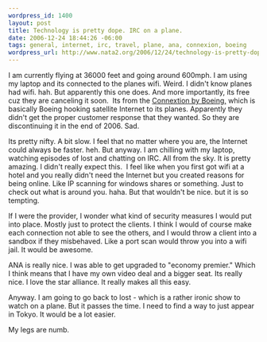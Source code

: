 ```yaml
--- 
wordpress_id: 1400
layout: post
title: Technology is pretty dope. IRC on a plane.
date: 2006-12-24 18:44:26 -06:00
tags: general, internet, irc, travel, plane, ana, connexion, boeing
wordpress_url: http://www.nata2.org/2006/12/24/technology-is-pretty-dope-irc-on-a-plane/
---
```

<p>I am currently flying at 36000 feet and&nbsp;going around 600mph. I am using my laptop and its connected to the planes wifi. Weird. I didn't know planes had wifi. hah. But apparently this one does. And more importantly, its free cuz they are canceling it soon.&nbsp; Its from the <a href="http://en.wikipedia.org/wiki/Connexion_by_Boeing">Connextion by Boeing,</a> which is basically Boeing hooking satellite Internet to its planes. Apparently they didn't get the proper customer response that they wanted. So they are discontinuing it in the end of 2006. Sad. </p> <p>Its pretty nifty. A bit slow. I feel that no matter where you are, the Internet could always be faster. heh. But anyway. I am chilling with my laptop, watching episodes of lost and chatting on IRC. All from the sky. It is pretty amazing. I didn't really expect this.&nbsp; I feel like when you first got wifi at a hotel and you really didn't need the Internet but you created reasons for being online. Like&nbsp;IP scanning for windows shares or something. Just to check out&nbsp;what is around you. haha. But that wouldn't be nice. but it is so tempting. </p> <p>If I were the provider, I wonder what kind of security measures I would put into place. Mostly just to protect the clients. I think I would of course make each connection not able to see the others, and I would throw a client into a sandbox if they misbehaved. Like a port scan would throw you into a wifi jail. It would be awesome. </p> <p>ANA is really nice. I was able to get upgraded to "economy premier." Which I think means that I have my own video deal and a bigger seat. Its really nice. I love the star alliance. It really makes all this easy. </p> <p>Anyway. I am going to go back to lost - which is a rather ironic show to watch on a plane. But it passes the time. I need to find a way to just appear in Tokyo. It would be a lot easier. </p> <p>My legs are numb.</p>
